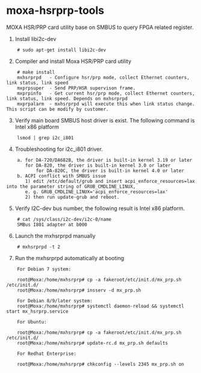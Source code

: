 # moxa-hsrprp-tools

MOXA HSR/PRP card utility base on SMBUS to query FPGA related register.

1. Install libi2c-dev
```
	# sudo apt-get install libi2c-dev
```

2. Compiler and install Moxa HSR/PRP card utility
```
	# make install
	mxhsrprpd	- Configure hsr/prp mode, collect Ethernet counters, link status, link speed
	mxprpsuper	- Send PRP/HSR supervison frame.
	mxprpinfo	- Get current hsr/prp mode, collect Ethernet counters, link status, link speed. Depends on mxhsrprpd
	mxprpalarm	- mxhsrprpd will execute this when link status change. This script can be modify by customer.
```

3. Verify main board SMBUS host driver is exist. The following command is Intel x86 platform
```
	lsmod | grep i2c_i801
```

4. Troubleshooting for i2c_i801 driver.
```
	a. for DA-720/DA682B, the driver is built-in kernel 3.19 or later
	   for DA-820, the driver is built-in kernel 3.0 or later
           for DA-820C, the driver is built-in kernel 4.0 or later
	b. ACPI conflict with SMBUS issue
	   1) edit /etc/default/grub and insert acpi_enforce_resources=lax into the parameter string of GRUB_CMDLINE_LINUX,
	   e. g. GRUB_CMDLINE_LINUX='acpi_enforce_resources=lax'
	   2) then run update-grub and reboot.
```

5. Verify I2C-dev bus number, the following result is Intel x86 platform.
```
	# cat /sys/class/i2c-dev/i2c-0/name
	SMBus I801 adapter at b000
```

6. Launch the mxhsrprpd manually
```
	# mxhsrprpd -t 2
```

7. Run the mxhsrprpd automatically at booting
```
	For Debian 7 system:

	root@Moxa:/home/mxhsrprp# cp -a fakeroot/etc/init.d/mx_prp.sh /etc/init.d/
	root@Moxa:/home/mxhsrprp# insserv -d mx_prp.sh

	For Debian 8/9/later system:
	root@Moxa:/home/mxhsrprp# systemctl daemon-reload && systemctl start mx_hsrprp.service

	For Ubuntu:

	root@Moxa:/home/mxhsrprp# cp -a fakeroot/etc/init.d/mx_prp.sh /etc/init.d/
	root@Moxa:/home/mxhsrprp# update-rc.d mx_prp.sh defaults

	For Redhat Enterprise:

	root@Moxa:/home/mxhsrprp# chkconfig --levels 2345 mx_prp.sh on
```
